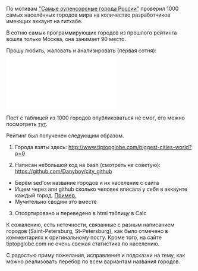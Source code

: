 По мотивам <a href="http://geektimes.ru/post/262692/">"Самые оупенсорсные города России"</a> проверил 1000 самых населённых городов мира на количество разработчиков имеющих аккаунт на гитхабе.

В сотню самых программирующих городов из прошлого рейтинга вошла только Москва, она занимает 90 место.

Прошу любить, жаловать и анализировать (первая сотня):
![alt tag](./calc/city_population_users_promile_sort_by_promile.html)

Пост с таблицей из 1000 городов опубликоваться не смог, его можно посмотреть <a href="http://htmlpreview.github.io/?https://github.com/Danyboy/city_github/blob/master/calc/city_population_users_promile_sort_by_promile.html">тут</a>.

Рейтинг был полученен следующим образом.

1) Города взяты здесь:
http://www.tiptopglobe.com/biggest-cities-world?p=0 

2) Написан небольшой код на bash (смотреть не советую):
https://github.com/Danyboy/city_github
- Берём sed'ом название городов и их население с сайта
- Ищем через апи github сколько человек вписала у себя в аккаунте каждый город. <a href="https://github.com/search?utf8=%E2%9C%93&q=location%3AParis">Пример.</a>
- Мучительно сводим это вместе

3) Отсортировано и переведено в html таблицу в Calc

К сожалению, есть неточности, связанные с разным написанием городов (Saint-Petersburg, St-Petersburg), как было отмечено в комментариях к оригинальному посту. Кроме того, на сайте tiptopglobe.com не очень свежая статистика по населению.

С радостью приму пожелания, исправления и подсказки на тему, как можно реализовать перебор по всем вариантам названия городов.